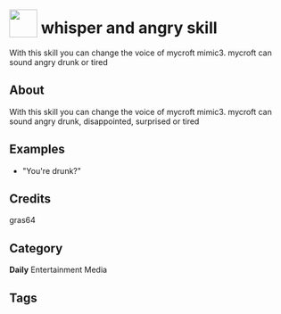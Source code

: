 # <img src="https://raw.githack.com/FortAwesome/Font-Awesome/master/svgs/solid/head-side-cough.svg" card_color="#22A7F0" width="50" height="50" style="vertical-align:bottom"/> whisper and angry skill
With this skill you can change the voice of mycroft mimic3. mycroft can sound angry drunk or tired

## About
With this skill you can change the voice of mycroft mimic3. mycroft can sound angry drunk, disappointed, surprised or tired

## Examples
* "You're drunk?"

## Credits
gras64

## Category
**Daily**
Entertainment
Media

## Tags

